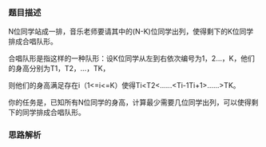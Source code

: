 ### 题目描述

N位同学站成一排，音乐老师要请其中的(N-K)位同学出列，使得剩下的K位同学排成合唱队形。 

合唱队形是指这样的一种队形：设K位同学从左到右依次编号为1，2…，K，他们的身高分别为T1，T2，…，TK，   

则他们的身高满足存在i（1<=i<=K）使得Ti<T2<......<Ti-1<Ti>Ti+1>......>TK。 

你的任务是，已知所有N位同学的身高，计算最少需要几位同学出列，可以使得剩下的同学排成合唱队形。 


### 思路解析
